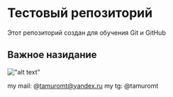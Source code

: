 # Тестовый репозиторий

Этот репозиторий создан для обучения Git и GitHub

## Важное назидание

!["alt text"](https://raw.githubusercontent.com/louim/in-case-of-fire/refs/heads/master/in_case_of_fire.png)


my mail: @tamuromt@yandex.ru
my tg: @tamuromt
